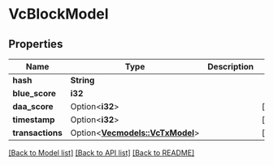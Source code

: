 # VcBlockModel

## Properties

| Name             | Type                                               | Description | Notes      |
| ---------------- | -------------------------------------------------- | ----------- | ---------- |
| **hash**         | **String**                                         |             |
| **blue_score**   | **i32**                                            |             |
| **daa_score**    | Option<**i32**>                                    |             | [optional] |
| **timestamp**    | Option<**i32**>                                    |             | [optional] |
| **transactions** | Option<[**Vec<models::VcTxModel>**](VcTxModel.md)> |             | [optional] |

[[Back to Model list]](../README.md#documentation-for-models) [[Back to API list]](../README.md#documentation-for-api-endpoints) [[Back to README]](../README.md)
